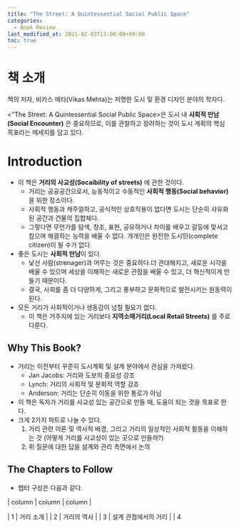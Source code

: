 ```yaml
---
title: "The Street: A Quintessential Social Public Space"
categories: 
  - Book Review
last_modified_at: 2021-02-03T13:00:00+09:00
toc: true
---
```


# 책 소개
책의 저자, 비카스 메타(Vikas Mehta)는 저명한 도시 및 환경 디자인 분야의 학자다. 

<"The Street: A Quintessential Social Public Space>은 도시 내 **사회적 만남 (Social Encounter)** 은 중요하므로, 이를 관찰하고 장려하는 것이 도시 계획의 핵심 목표라는 메세지를 담고 있다.

# Introduction
- 이 책은 **거리의 사교성(Socaibility of streets)** 에 관한 것이다.
  - 거리는 공공공간으로서, 능동적이고 수동적인 **사회적 행동(Social behavior)** 을 위한 장소이다.
  - 사회적 행동과 캐주얼하고, 공식적인 상호작용이 없다면 도시는 단순히 사유화된 공간과 건물의 집합체다. 
  - 그렇다면 무언가를 탐색, 창조, 표현, 공유하거나 차이를 배우고 갈등에 맞서고 참으며 해결하는 능력을 배울 수 없다. 개개인은 완전한 도시민(complete citizen)이 될 수가 없다.
- 좋은 도시는 **사회적 만남**이 있다.
  - 낯선 사람(strenager)과 머무는 것은 중요하다.더 관대해지고, 새로운 시각을 배울 수 있으며 세상을 이해하는 새로운 관점을 배울 수 있고, 더 혁신적이게 만들기 때문이다.
  - 결국, 사회를 좀 더 다양하게, 그리고 풍부하고 문화적으로 발전시키는 원동력이 된다.
- 모든 거리가 사회적이거나 생동감이 넘칠 필요가 없다.
  - 이 책은 거주지에 있는 거리보다 **지역소매거리(Local Retail Streets)** 를 주로 다룬다.
  
## Why This Book?
- 거리는 이전부터 꾸준히 도시계획 및 설계 분야에서 관심을 가져왔다.
  - Jan Jacobs: 거리와 도보의 중요성 강조
  - Lynch: 거리의 사회적 및 문화적 역할 강조
  - Anderson: 거리는 단순히 이동을 위한 통로가 아님
- 이 책은 독자가 거리를 사교성 있는 공간으로 만들 때, 도움이 되는 것을 목표로 한다.
- 크게 2가지 파트로 나눌 수 있다.
  1. 거리 관련 이론 및 역사적 배경, 그리고 거리의 일상적인 사회적 활동을 이해하는 것
  (어떻게 거리를 사교성이 있는 곳으로 만들까?)
  2. 위 질문에 대한 답을 설계와 관리 측면에서 논의

## The Chapters to Follow
- 챕터 구성은 다음과 같다.

| column | column | column | 




| 1 | 거리 소개 |
| 2 | 거리의 역사 |
| 3 | 설계 관점에서의 거리 |
| 4 
  

